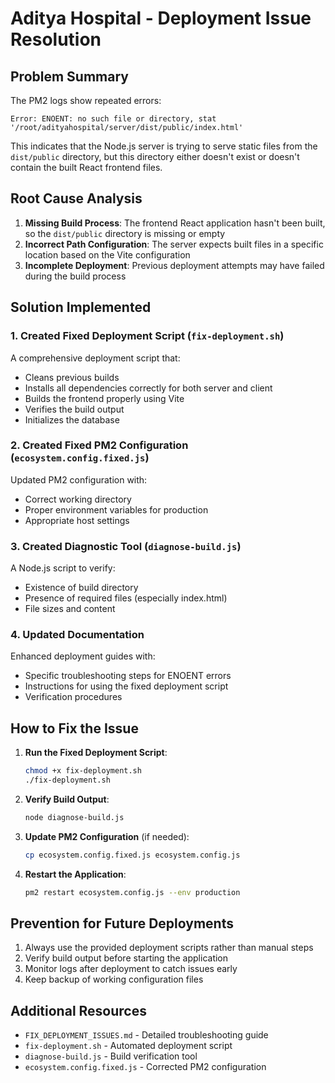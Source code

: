 # Aditya Hospital - Deployment Issue Resolution

## Problem Summary

The PM2 logs show repeated errors:
```
Error: ENOENT: no such file or directory, stat '/root/adityahospital/server/dist/public/index.html'
```

This indicates that the Node.js server is trying to serve static files from the `dist/public` directory, but this directory either doesn't exist or doesn't contain the built React frontend files.

## Root Cause Analysis

1. **Missing Build Process**: The frontend React application hasn't been built, so the `dist/public` directory is missing or empty
2. **Incorrect Path Configuration**: The server expects built files in a specific location based on the Vite configuration
3. **Incomplete Deployment**: Previous deployment attempts may have failed during the build process

## Solution Implemented

### 1. Created Fixed Deployment Script (`fix-deployment.sh`)

A comprehensive deployment script that:
- Cleans previous builds
- Installs all dependencies correctly for both server and client
- Builds the frontend properly using Vite
- Verifies the build output
- Initializes the database

### 2. Created Fixed PM2 Configuration (`ecosystem.config.fixed.js`)

Updated PM2 configuration with:
- Correct working directory
- Proper environment variables for production
- Appropriate host settings

### 3. Created Diagnostic Tool (`diagnose-build.js`)

A Node.js script to verify:
- Existence of build directory
- Presence of required files (especially index.html)
- File sizes and content

### 4. Updated Documentation

Enhanced deployment guides with:
- Specific troubleshooting steps for ENOENT errors
- Instructions for using the fixed deployment script
- Verification procedures

## How to Fix the Issue

1. **Run the Fixed Deployment Script**:
   ```bash
   chmod +x fix-deployment.sh
   ./fix-deployment.sh
   ```

2. **Verify Build Output**:
   ```bash
   node diagnose-build.js
   ```

3. **Update PM2 Configuration** (if needed):
   ```bash
   cp ecosystem.config.fixed.js ecosystem.config.js
   ```

4. **Restart the Application**:
   ```bash
   pm2 restart ecosystem.config.js --env production
   ```

## Prevention for Future Deployments

1. Always use the provided deployment scripts rather than manual steps
2. Verify build output before starting the application
3. Monitor logs after deployment to catch issues early
4. Keep backup of working configuration files

## Additional Resources

- `FIX_DEPLOYMENT_ISSUES.md` - Detailed troubleshooting guide
- `fix-deployment.sh` - Automated deployment script
- `diagnose-build.js` - Build verification tool
- `ecosystem.config.fixed.js` - Corrected PM2 configuration